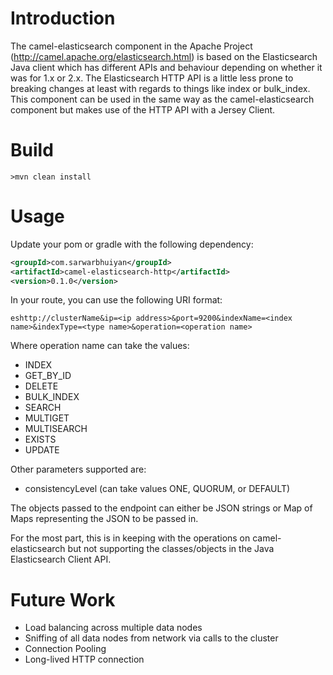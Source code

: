 # Introduction
The camel-elasticsearch component in the Apache Project (http://camel.apache.org/elasticsearch.html) is based on the Elasticsearch Java client which has different APIs and behaviour depending on whether it was for 1.x or 2.x. The Elasticsearch HTTP API is a little less prone to breaking changes at least with regards to things like index or bulk_index. This component can be used in the same way as the camel-elasticsearch component but makes use of the HTTP API with a Jersey Client. 

# Build
```shell
>mvn clean install
```

# Usage
Update your pom or gradle with the following dependency:

```xml
<groupId>com.sarwarbhuiyan</groupId>
<artifactId>camel-elasticsearch-http</artifactId>
<version>0.1.0</version>
```

In your route, you can use the following URI format:

```
eshttp://clusterName&ip=<ip address>&port=9200&indexName=<index name>&indexType=<type name>&operation=<operation name>
```

Where operation name can take the values:

* INDEX
* GET_BY_ID
* DELETE
* BULK_INDEX
* SEARCH
* MULTIGET
* MULTISEARCH
* EXISTS
* UPDATE

Other parameters supported are:

* consistencyLevel (can take values ONE, QUORUM, or DEFAULT)

The objects passed to the endpoint can either be JSON strings or Map of Maps representing the JSON to be passed in.

For the most part, this is in keeping with the operations on camel-elasticsearch but not supporting the classes/objects in the Java Elasticsearch Client API.

# Future Work

* Load balancing across multiple data nodes
* Sniffing of all data nodes from network via calls to the cluster
* Connection Pooling
* Long-lived HTTP connection




